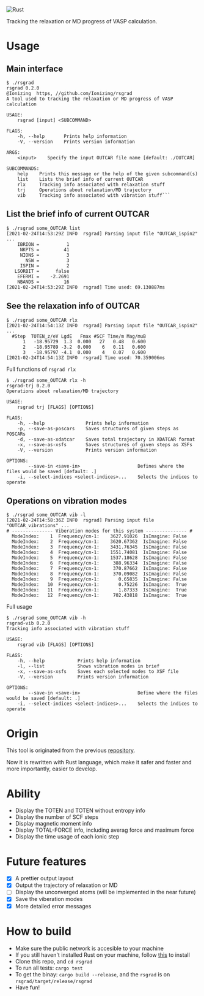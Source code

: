 ![Rust](https://github.com/Ionizing/rsgrad/workflows/Rust/badge.svg)

Tracking the relaxation or MD progress of VASP calculation.

# Usage

## Main interface

```
$ ./rsgrad
rsgrad 0.2.0
@Ionizing  https, //github.com/Ionizing/rsgrad
A tool used to tracking the relaxation or MD progress of VASP calculation

USAGE:
    rsgrad [input] <SUBCOMMAND>

FLAGS:
    -h, --help       Prints help information
    -V, --version    Prints version information

ARGS:
    <input>    Specify the input OUTCAR file name [default: ./OUTCAR]

SUBCOMMANDS:
    help    Prints this message or the help of the given subcommand(s)
    list    Lists the brief info of current OUTCAR
    rlx     Tracking info associated with relaxation stuff
    trj     Operations about relaxation/MD trajectory
    vib     Tracking info associated with vibration stuff```
```

## List the brief info of current OUTCAR

```
$ ./rsgrad some_OUTCAR list
[2021-02-24T14:53:29Z INFO  rsgrad] Parsing input file "OUTCAR_ispin2" ...
    IBRION =          1
     NKPTS =         41
     NIONS =          3
       NSW =          3
     ISPIN =          2
   LSORBIT =      false
    EFERMI =    -2.2691
    NBANDS =         16
[2021-02-24T14:53:29Z INFO  rsgrad] Time used: 69.130887ms
```

## See the relaxation info of OUTCAR

```
$ ./rsgrad some_OUTCAR rlx
[2021-02-24T14:54:13Z INFO  rsgrad] Parsing input file "OUTCAR_ispin2" ...
  #Step  TOTEN_z/eV LgdE   Fmax #SCF Time/m Mag/muB
      1   -18.95729  1.3  0.000   27   0.48   0.600
      2   -18.95789 -3.2  0.000    6   0.11   0.600
      3   -18.95797 -4.1  0.000    4   0.07   0.600
[2021-02-24T14:54:13Z INFO  rsgrad] Time used: 70.359006ms
```

Full functions of `rsgrad rlx`

```
$ ./rsgrad some_OUTCAR rlx -h
rsgrad-trj 0.2.0
Operations about relaxation/MD trajectory

USAGE:
    rsgrad trj [FLAGS] [OPTIONS]

FLAGS:
    -h, --help               Prints help information
    -p, --save-as-poscars    Saves structures of given steps as POSCARs
    -d, --save-as-xdatcar    Saves total trajectory in XDATCAR format
    -x, --save-as-xsfs       Saves structures of given steps as XSFs
    -V, --version            Prints version information

OPTIONS:
        --save-in <save-in>                     Defines where the files would be saved [default: .]
    -i, --select-indices <select-indices>...    Selects the indices to operate
```


## Operations on vibration modes

```
$ ./rsgrad some_OUTCAR vib -l
[2021-02-24T14:58:36Z INFO  rsgrad] Parsing input file "OUTCAR_vibrations" ...
# --------------- Viberation modes for this system --------------- #
  ModeIndex:    1  Frequency/cm-1:    3627.91026  IsImagine: False
  ModeIndex:    2  Frequency/cm-1:    3620.67362  IsImagine: False
  ModeIndex:    3  Frequency/cm-1:    3431.76345  IsImagine: False
  ModeIndex:    4  Frequency/cm-1:    1551.74081  IsImagine: False
  ModeIndex:    5  Frequency/cm-1:    1537.18628  IsImagine: False
  ModeIndex:    6  Frequency/cm-1:     388.96334  IsImagine: False
  ModeIndex:    7  Frequency/cm-1:     370.87662  IsImagine: False
  ModeIndex:    8  Frequency/cm-1:     370.09082  IsImagine: False
  ModeIndex:    9  Frequency/cm-1:       0.65835  IsImagine: False
  ModeIndex:   10  Frequency/cm-1:       0.75226  IsImagine:  True
  ModeIndex:   11  Frequency/cm-1:       1.87333  IsImagine:  True
  ModeIndex:   12  Frequency/cm-1:     702.43818  IsImagine:  True
```

Full usage

```
$ ./rsgrad some_OUTCAR vib -h
rsgrad-vib 0.2.0
Tracking info associated with vibration stuff

USAGE:
    rsgrad vib [FLAGS] [OPTIONS]

FLAGS:
    -h, --help            Prints help information
    -l, --list            Shows vibration modes in brief
    -x, --save-as-xsfs    Saves each selected modes to XSF file
    -V, --version         Prints version information

OPTIONS:
        --save-in <save-in>                     Define where the files would be saved [default: .]
    -i, --select-indices <select-indices>...    Selects the indices to operate
```


# Origin

This tool is originated from the previous [repository](https://github.com/Ionizing/usefultools-for-vasp).

Now it is rewritten with Rust language, which make it safer and faster and more importantly, easier to develop.

# Ability

- Display the TOTEN and TOTEN without entropy info
- Display the number of SCF steps
- Display magnetic moment info
- Display TOTAL-FORCE info, including averag force and maximum force
- Display the time usage of each ionic step

# Future features
- [X] A prettier output layout
- [X] Output the trajectory of relaxation or MD
- [ ] Display the unconverged atoms (will be implemented in the near future)
- [X] Save the viberation modes
- [X] More detailed error messages

# How to build

- Make sure the public network is accesible to your machine
- If you still haven't installed Rust on your machine, follow [this](https://www.rust-lang.org/tools/install) to install
- Clone this repo, and `cd rsgrad`
- To run all tests: `cargo test`
- To get the binay: `cargo build --release`, and the `rsgrad` is on `rsgrad/target/release/rsgrad`
- Have fun!
